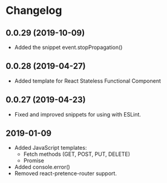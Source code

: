 # Changelog

## 0.0.29 (2019-10-09)
* Added the snippet event.stopPropagation()

## 0.0.28 (2019-04-27)
* Added template for React Stateless Functional Component

## 0.0.27 (2019-04-23)
* Fixed and improved snippets for using with ESLint.

## 2019-01-09
* Added JavaScript templates:
    * Fetch methods (GET, POST, PUT, DELETE)
    * Promise
* Added console.error()
* Removed react-pretence-router support.